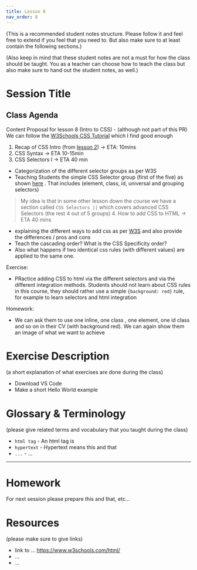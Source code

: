 ```yaml
---
title: Lesson 8
nav_order: 8
---
```


(This is a recommended student notes structure. Please follow it and feel free to extend if you feel that you need to. But also make sure to at least contain the following sections.)

(Also keep in mind that these student notes are not a must for how the class should be taught. You as a teacher can choose how to teach the class but also make sure to hand out the student notes, as well.)

# Session Title

## Class Agenda

Content Proposal for lesson 8 (Intro to CSS) - (although not part of this PR)
We can follow the [W3Schools CSS Tutorial](https://www.w3schools.com/css/default.asp) which I find good enough

1. Recap of CSS Intro (from [lesson 2](https://redi-school.github.io/nrw-html-and-css-2021-spring/lesson2/#2-introduction-to-css)) -> ETA: 10mins
2. CSS Syntax -> ETA 10-15min
3. CSS Selectors I -> ETA 40 min

- Categorization of the different selector groups as per W3S
- Teaching Students the simple CSS Selector group (first of the five) as shown [here](https://www.w3schools.com/css/css_selectors.asp) . That includes (element, class, id, universal and grouping selectors)

> My idea is that in some other lesson down the course we have a section called `CSS Selectors ||` which covers advanced CSS Selectors (the rest 4 out of 5 groups) 4. How to add CSS to HTML -> ETA 40 mins

- explaining the different ways to add css as per [W3S](https://www.w3schools.com/css/css_howto.asp) and also provide the differences / pros and cons
- Teach the cascading order? What is the CSS Specificity order?
- Also what happens if two identical css rules (with different values) are applied to the same one.

Exercise:

- PRactice adding CSS to html via the different selectors and via the different integration methods. Students should not learn about CSS rules in this course, they should rather use a simple `{background: red}` rule, for example to learn selectors and html integration

Homework:

- We can ask them to use one inline, one class , one element, one id class and so on in their CV (with background red). We can again show them an image of what we want to achieve

# Exercise Description

(a short explanation of what exercises are done during the class)

- Download VS Code
- Make a short Hello World example

# Glossary & Terminology

(please give related terms and vocabulary that you taught during the class)

- `html tag` - An html tag is
- `hypertext` - Hypertext means this and that
- `...` - ...

---

# Homework

For next session please prepare this and that, etc...

# Resources

(please make sure to give links)

- link to ... https://www.w3schools.com/html/
- ...
- ...
